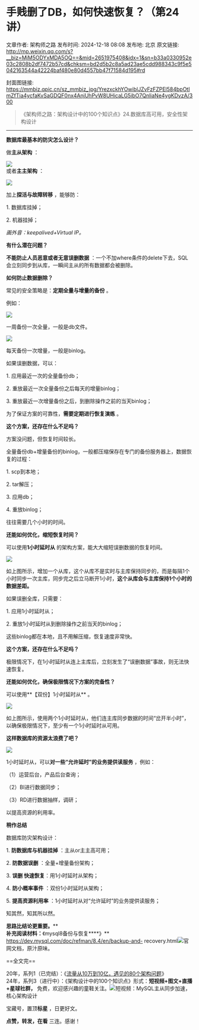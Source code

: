 # 手贱删了DB，如何快速恢复？（第24讲）

文章作者: 架构师之路
发布时间: 2024-12-18 08:08
发布地: 北京
原文链接: http://mp.weixin.qq.com/s?__biz=MjM5ODYxMDA5OQ==&mid=2651975408&idx=1&sn=b33a0330952e03c2808b2df7472b57cd&chksm=bd2d5b2c8a5ad23ae5cdd988343c9f5e5042163544a42224baf480e80d4557bb47f71584d195#rd

封面图链接: https://mmbiz.qpic.cn/sz_mmbiz_jpg/YrezxckhYOwiblJZvFzFZPEl584bpOtImZfTia4ycfaKvSaGDQF0nx4AnjUhPvW8UHicaLG5ibO7QnliaNe4ygKDvzA/300

> 《架构师之路：架构设计中的100个知识点》24.数据库高可用，安全性架构设计

****

**数据库最基本的防灾怎么设计？**

做**主从架构** ：

![](https://mmbiz.qpic.cn/mmbiz_png/YrezxckhYOzTmFaR4BiaLtkmOHtlC0RDDK1hyINNI9RiaibI3WblGu5gib3NnAPPF6dARuD6giaHtGHhpHgiaXZp5RKA/640?wx_fmt=png)  
或者**主主架构** ：

![](https://mmbiz.qpic.cn/mmbiz_png/YrezxckhYOzTmFaR4BiaLtkmOHtlC0RDD3dQJT1Mia2JN4558TZIClSeld2UqcGZicicjjFwfARhxfC02Zw4EFLDKw/640?wx_fmt=png)

加上**探活与故障转移** ，能够防：

1\. 数据库挂掉；

2\. 机器挂掉；

 _画外音：keepalived+Virtual IP。_  

  

**有什么潜在问题？**

**不能防止人员恶意或者无意误删数据** ：一个不加where条件的delete下去，SQL会立刻同步到从库，一瞬间主从的所有数据都会被删除。

  

**如何防止数据删除？**

常见的安全策略是：**定期全量与增量的备份** 。

  

例如：

![](https://mmbiz.qpic.cn/mmbiz_png/YrezxckhYOzTmFaR4BiaLtkmOHtlC0RDDkzsI167icvUXDcwia42jU8Ts3YNWvoKibGkWP1eRsec5Na0b0iaEk7jzicg/640?wx_fmt=png)

一周备份一次全量，一般是db文件。

![](https://mmbiz.qpic.cn/mmbiz_png/YrezxckhYOzTmFaR4BiaLtkmOHtlC0RDDoIUoWUQ2nxocgXg2YNx60nbrbEpFcwHVFgUlwySWb6GicN9jxnaWLWQ/640?wx_fmt=png)

每天备份一次增量，一般是binlog。

  

如果误删数据，可以：

1\. 应用最近一次的全量备份db；

2\. 重放最近一次全量备份之后每天的增量binlog；

3\. 重放最近一次增量备份之后，到删除操作之前的当天binlog；

  

为了保证方案的可靠性，**需要定期进行恢复演练** 。

  

**这个方案，还存在什么不足吗？**

方案没问题，但恢复时间较长。

  

全量备份db+增量备份的binlog，一般都压缩保存在专门的备份服务器上，数据恢复的过程：

1\. scp到本地；

2\. tar解压；

3\. 应用db；

4\. 重放binlog；

往往需要几个小时的时间。

  

**还能如何优化，缩短恢复时间？**

可以使用**1小时延时从** 的架构方案，能大大缩短误删数据的恢复时间。

![](https://mmbiz.qpic.cn/mmbiz_png/YrezxckhYOzTmFaR4BiaLtkmOHtlC0RDDTDqkrdnQ4ynGdpuuy5pL0Oq7MKYiauTN0jc0egnIeOgTrw00uspBKCQ/640?wx_fmt=png)

如上图所示，增加一个从库，这个从库不是实时与主库保持同步的，而是每隔1个小时同步一次主库，同步完之后立马断开1小时，**这个从库会与主库保持1个小时的数据差距。**

  

如果误删全库，只需要：

1\. 应用1小时延时从；

2\. 重放1小时延时从到删除操作之前当天的binlog；

  

这些binlog都在本地，且不用解压缩，恢复速度非常快。

  

**这个方案，还存在什么不足吗？**

极限情况下，在1小时延时从连上主库后，立刻发生了“误删数据”事故，则无法快速恢复。

  

**还能如何优化，确保极限情况下方案的完备性？**

可以使用**【双份】1小时延时从** 。

![](https://mmbiz.qpic.cn/mmbiz_png/YrezxckhYOzTmFaR4BiaLtkmOHtlC0RDDKFSHm3DZmT9q85IAomCXzm4zfugLguaiahicVgxtWN7uuPng8Vc8zJ3Q/640?wx_fmt=png)

如上图所示，使用两个1小时延时从，他们连主库同步数据的时间“岔开半小时”，以确保极限情况下，至少有一个1小时延时从可用。

  

**这样数据库的资源太浪费了吧？**  

![](https://mmbiz.qpic.cn/mmbiz_png/YrezxckhYOzTmFaR4BiaLtkmOHtlC0RDDLQ1aOe3E934OxQUOW74txFDFARLlTMkHzcEntzvazAL3Hwiaib9ojDicg/640?wx_fmt=png)

1小时延时从，可以**对一些“允许延时”的业务提供读服务** ，例如：

（1）运营后台，产品后台查询；

（2）BI进行数据同步；

（3）RD进行数据抽样，调研；

以提高资源的利用率。

  

**稍作总结**

数据库防灾架构设计：  

1\. **防数据库与机器挂掉** ：主从or主主高可用；

2\. **防数据误删** ：全量+增量备份架构；

3\. **误删 快速恢复**：用1小时延时从架构；

4\. **防小概率事件** ：双份1小时延时从架构；  

5\. **提高资源利用率** ：1小时延时从对“允许延时”的业务提供读服务；

  

知其然，知其所以然。

**思路比结论更重要。****  
****补充阅读材料：****《mysql8备份与恢复****》**
https://dev.mysql.com/doc/refman/8.4/en/backup-and-
recovery.html![](https://mmbiz.qpic.cn/sz_mmbiz_png/YrezxckhYOwiblJZvFzFZPEl584bpOtImmnOuRZILPSAmhGsMVPqvlNsnOlviaLPMVX1h1xR6fs6nxFIZfNFmvicQ/640?wx_fmt=png&from=appmsg)官网文档，原汁原味。  

==全文完==

  
20年，系列1（已完结）：《[流量从10万到10亿，遇见的80个架构问题](http://mp.weixin.qq.com/s?__biz=MjM5ODYxMDA5OQ==&mid=2651974945&idx=1&sn=58ff54415ddf2dd52d03f47a6790344b&chksm=bd2d58fd8a5ad1eb50a647f9443406bdf8bb6288688629f997b4e4c8d8514ca1624da3c2030d&scene=21#wechat_redirect)》  
24年，系列3（进行中）：《架构设计中的100个知识点》形式：**短视频+图文+直播+星球社群，**
免费，欢迎感兴趣的童鞋关注。![](https://mmbiz.qpic.cn/sz_mmbiz_png/YrezxckhYOwiblJZvFzFZPEl584bpOtImVFlkD3gxHCoKxanRHb4OB3yEic290m0S5C88rmJg18j7CaicLTLqOQuQ/640?wx_fmt=png&from=appmsg)短视频：MySQL主从同步加速，核心架构设计  

宝藏号，置顶**标星** ，日更好文。

**点赞，转发，在看** 三连。感谢！

